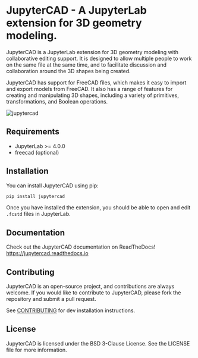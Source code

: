 # JupyterCAD - A JupyterLab extension for 3D geometry modeling.

JupyterCAD is a JupyterLab extension for 3D geometry modeling with collaborative editing support. It is designed to allow multiple people to work on the same file at the same time, and to facilitate discussion and collaboration around the 3D shapes being created.

JupyterCAD has support for FreeCAD files, which makes it easy to import and export models from FreeCAD. It also has a range of features for creating and manipulating 3D shapes, including a variety of primitives, transformations, and Boolean operations.

![jupytercad](docs/source/jupytercad-screenshot.png)

## Requirements

- JupyterLab >= 4.0.0
- freecad (optional)

## Installation

You can install JupyterCAD using pip:

```bash
pip install jupytercad
```

Once you have installed the extension, you should be able to open and edit `.fcstd` files in JupyterLab.

## Documentation

Check out the JupyterCAD documentation on ReadTheDocs! https://jupytercad.readthedocs.io

## Contributing

JupyterCAD is an open-source project, and contributions are always welcome. If you would like to contribute to JupyterCAD, please fork the repository and submit a pull request.

See [CONTRIBUTING](CONTRIBUTING.md) for dev installation instructions.

## License

JupyterCAD is licensed under the BSD 3-Clause License. See the LICENSE file for more information.
